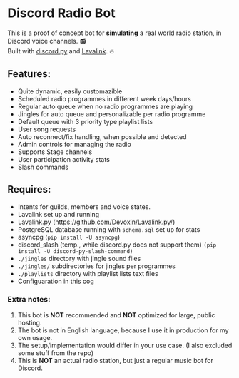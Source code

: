# Discord Radio Bot
This is a proof of concept bot for **simulating** a real world radio station, in Discord voice channels. 📻  
Built with [discord.py](https://github.com/Rapptz/discord.py) and [Lavalink](https://github.com/Frederikam/Lavalink). 🔥

## Features:  
* Quite dynamic, easily customazible  
* Scheduled radio programmes in different week days/hours  
* Regular auto queue when no radio programmes are playing  
* Jingles for auto queue and personalizable per radio programme  
* Default queue with 3 priority type playlist lists  
* User song requests  
* Auto reconnect/fix handling, when possible and detected  
* Admin controls for managing the radio  
* Supports Stage channels  
* User participation activity stats  
* Slash commands
## Requires:  
* Intents for guilds, members and voice states.  
* Lavalink set up and running  
* Lavalink.py (https://github.com/Devoxin/Lavalink.py/)  
* PostgreSQL database running with `schema.sql` set up for stats  
* asyncpg (`pip install -U asyncpg`)  
* discord_slash (temp., while discord.py does not support them) `(pip install -U discord-py-slash-command) ` 
* `./jingles` directory with jingle sound files  
* `./jingles/` subdirectories for jingles per programmes  
* `./playlists` directory with playlist lists text files  
* Configuaration in this cog  

### Extra notes:
1) This bot is **NOT** recommended and **NOT** optimized for large, public hosting.  
2) The bot is not in English language, because I use it in production for my own usage.  
3) The setup/implementation would differ in your use case. (I also excluded some stuff from the repo)  
4) This is **NOT** an actual radio station, but just a regular music bot for Discord.  
